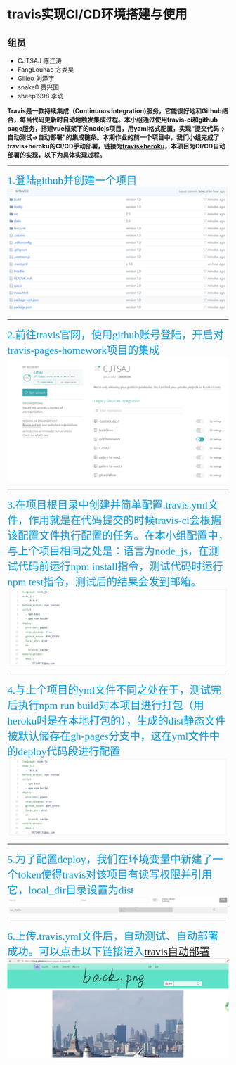 # travis实现CI/CD环境搭建与使用
## 组员
- CJTSAJ 陈江涛
- FangLouhao 方娄昊
- Gilleo 刘泽宇
- snake0 贾兴国
- sheep1998 李琥

**Travis是一款持续集成（Continuous Integration)服务，它能很好地和Github结合，每当代码更新时自动地触发集成过程。本小组通过使用travis-ci和github page服务，搭建vue框架下的nodejs项目，用yaml格式配置，实现“提交代码->自动测试->自动部署"的集成链条。本期作业的前一个项目中，我们小组完成了travis+heroku的CI/CD手动部署，链接为[travis+heroku](https://github.com/CJTSAJ/cicd-homework)，本项目为CI/CD自动部署的实现，以下为具体实现过程。**
***
<font color=#0099dd size=5 face="黑体">1.登陆github并创建一个项目</font>
![图一](PPT_pic/1.png)
***

<font color=#0099dd size=5 face="黑体">2.前往travis官网，使用github账号登陆，开启对travis-pages-homework项目的集成</font>
![图二](PPT_pic/2.png)
***

<font color=#0099dd size=5 face="黑体">3.在项目根目录中创建并简单配置.travis.yml文件，作用就是在代码提交的时候travis-ci会根据该配置文件执行配置的任务。在本小组配置中，与上个项目相同之处是：语言为node_js，在测试代码前运行npm install指令，测试代码时运行npm test指令，测试后的结果会发到邮箱。</font>
![图三](PPT_pic/3.png)
***

<font color=#0099dd size=5 face="黑体">4.与上个项目的yml文件不同之处在于，测试完后执行npm run build对本项目进行打包（用heroku时是在本地打包的），生成的dist静态文件被默认储存在gh-pages分支中，这在yml文件中的deploy代码段进行配置</font>
![图四](PPT_pic/4.png)
***

<font color=#0099dd size=5 face="黑体">5.为了配置deploy，我们在环境变量中新建了一个token使得travis对该项目有读写权限并引用它，local_dir目录设置为dist</font>
![图五](PPT_pic/5.png)
![图六](PPT_pic/6.png)
***

<font color=#0099dd size=5 face="黑体">6.上传.travis.yml文件后，自动测试、自动部署成功。可以点击以下链接进入[travis自动部署](https://cjtsaj.github.io/travis-pages-homework)</font>
![图七](PPT_pic/7.jpg)
